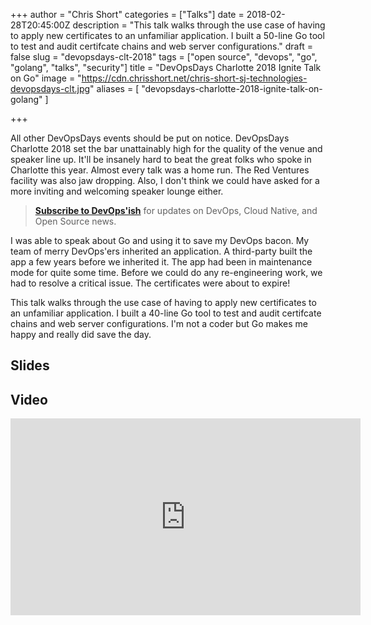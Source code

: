 +++
author = "Chris Short"
categories = ["Talks"]
date = 2018-02-28T20:45:00Z
description = "This talk walks through the use case of having to apply new certificates to an unfamiliar application. I built a 50-line Go tool to test and audit certifcate chains and web server configurations."
draft = false
slug = "devopsdays-clt-2018"
tags = ["open source", "devops", "go", "golang", "talks", "security"]
title = "DevOpsDays Charlotte 2018 Ignite Talk on Go"
image = "https://cdn.chrisshort.net/chris-short-sj-technologies-devopsdays-clt.jpg"
aliases = [
    "devopsdays-charlotte-2018-ignite-talk-on-golang"
]

+++

All other DevOpsDays events should be put on notice. DevOpsDays Charlotte 2018 set the bar unattainably high for the quality of the venue and speaker line up. It'll be insanely hard to beat the great folks who spoke in Charlotte this year. Almost every talk was a home run. The Red Ventures facility was also jaw dropping. Also, I don't think we could have asked for a more inviting and welcoming speaker lounge either.

> [**Subscribe to DevOps'ish**](/newsletter/) for updates on DevOps, Cloud Native, and Open Source news.

I was able to speak about Go and using it to save my DevOps bacon. My team of merry DevOps'ers inherited an application. A third-party built the app a few years before we inherited it. The app had been in maintenance mode for quite some time. Before we could do any re-engineering work, we had to resolve a critical issue. The certificates were about to expire!

<script async src="//pagead2.googlesyndication.com/pagead/js/adsbygoogle.js"></script>
<ins class="adsbygoogle"
     style="display:block; text-align:center;"
     data-ad-layout="in-article"
     data-ad-format="fluid"
     data-ad-client="ca-pub-8972983586873269"
     data-ad-slot="4663018952"></ins>
<script>
     (adsbygoogle = window.adsbygoogle || []).push({});
</script>

This talk walks through the use case of having to apply new certificates to an unfamiliar application. I built a 40-line Go tool to test and audit certifcate chains and web server configurations. I'm not a coder but Go makes me happy and really did save the day.

## Slides

<script async class="speakerdeck-embed" data-id="05c5de9646ba4b4eb42e1983c47a5275" data-ratio="1.77777777777778" src="//speakerdeck.com/assets/embed.js"></script>

## Video

<iframe width="560" height="315" src="https://www.youtube.com/embed/-jg_SyoIIsA" frameborder="0" allow="autoplay; encrypted-media" allowfullscreen></iframe>